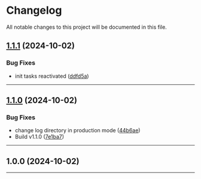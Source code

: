 # Changelog
All notable changes to this project will be documented in this file.
 
## [1.1.1](https://github.com/iBroStudio/gitbro/compare/v1.1.0...HEAD) (2024-10-02)
### Bug Fixes
* init tasks reactivated ([ddfd5a](https://github.com/iBroStudio/gitbro/commit/ddfd5a2faa822851003d53af22abc517fcb4f86a))

---

## [1.1.0](https://github.com/iBroStudio/gitbro/compare/v1.0.0...v1.1.0) (2024-10-02)
### Bug Fixes
* change log directory in production mode ([44b6ae](https://github.com/iBroStudio/gitbro/commit/44b6ae7173d94ead4e7b98d84392e8cf4f5e54ba))
* Build v1.1.0 ([7e1ba7](https://github.com/iBroStudio/gitbro/commit/7e1ba70980ad5743d6032be4c6dd89afbf4e47bd))

---

## 1.0.0 (2024-10-02)

---
